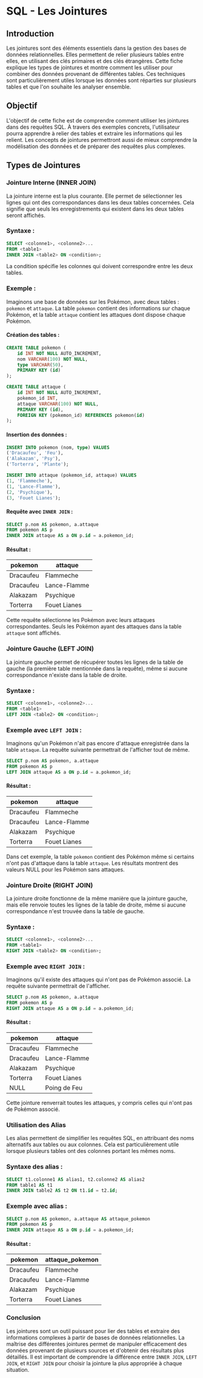 # SQL - Les Jointures

## Introduction

Les jointures sont des éléments essentiels dans la gestion des bases de données relationnelles. Elles permettent de relier plusieurs tables entre elles, en utilisant des clés primaires et des clés étrangères. Cette fiche explique les types de jointures et montre comment les utiliser pour combiner des données provenant de différentes tables. Ces techniques sont particulièrement utiles lorsque les données sont réparties sur plusieurs tables et que l'on souhaite les analyser ensemble.

## Objectif

L'objectif de cette fiche est de comprendre comment utiliser les jointures dans des requêtes SQL. À travers des exemples concrets, l'utilisateur pourra apprendre à relier des tables et extraire les informations qui les relient. Les concepts de jointures permettront aussi de mieux comprendre la modélisation des données et de préparer des requêtes plus complexes.

## Types de Jointures

### Jointure Interne (INNER JOIN)

La jointure interne est la plus courante. Elle permet de sélectionner les lignes qui ont des correspondances dans les deux tables concernées. Cela signifie que seuls les enregistrements qui existent dans les deux tables seront affichés.

### Syntaxe :
```sql
SELECT <colonne1>, <colonne2>...
FROM <table1>
INNER JOIN <table2> ON <condition>;
```
La condition spécifie les colonnes qui doivent correspondre entre les deux tables.

### Exemple :

Imaginons une base de données sur les Pokémon, avec deux tables : `pokemon` et `attaque`. La table `pokemon` contient des informations sur chaque Pokémon, et la table `attaque` contient les attaques dont dispose chaque Pokémon.

#### Création des tables :

```sql
CREATE TABLE pokemon (
    id INT NOT NULL AUTO_INCREMENT,
    nom VARCHAR(100) NOT NULL,
    type VARCHAR(50),
    PRIMARY KEY (id)
);

CREATE TABLE attaque (
    id INT NOT NULL AUTO_INCREMENT,
    pokemon_id INT,
    attaque VARCHAR(100) NOT NULL,
    PRIMARY KEY (id),
    FOREIGN KEY (pokemon_id) REFERENCES pokemon(id)
);
```

#### Insertion des données :

```sql
INSERT INTO pokemon (nom, type) VALUES
('Dracaufeu', 'Feu'),
('Alakazam', 'Psy'),
('Torterra', 'Plante');

INSERT INTO attaque (pokemon_id, attaque) VALUES
(1, 'Flammeche'),
(1, 'Lance-Flamme'),
(2, 'Psychique'),
(3, 'Fouet Lianes');
```

#### Requête avec `INNER JOIN` :

```sql
SELECT p.nom AS pokemon, a.attaque
FROM pokemon AS p
INNER JOIN attaque AS a ON p.id = a.pokemon_id;
```

#### Résultat :

| pokemon   | attaque       |
|-----------|---------------|
| Dracaufeu | Flammeche     |
| Dracaufeu | Lance-Flamme  |
| Alakazam  | Psychique     |
| Torterra  | Fouet Lianes  |

Cette requête sélectionne les Pokémon avec leurs attaques correspondantes. Seuls les Pokémon ayant des attaques dans la table `attaque` sont affichés.

### Jointure Gauche (LEFT JOIN)

La jointure gauche permet de récupérer toutes les lignes de la table de gauche (la première table mentionnée dans la requête), même si aucune correspondance n'existe dans la table de droite.

### Syntaxe :
```sql
SELECT <colonne1>, <colonne2>...
FROM <table1>
LEFT JOIN <table2> ON <condition>;
```

### Exemple avec `LEFT JOIN` :

Imaginons qu'un Pokémon n'ait pas encore d'attaque enregistrée dans la table `attaque`. La requête suivante permettrait de l'afficher tout de même.

```sql
SELECT p.nom AS pokemon, a.attaque
FROM pokemon AS p
LEFT JOIN attaque AS a ON p.id = a.pokemon_id;
```

#### Résultat :

| pokemon   | attaque       |
|-----------|---------------|
| Dracaufeu | Flammeche     |
| Dracaufeu | Lance-Flamme  |
| Alakazam  | Psychique     |
| Torterra  | Fouet Lianes  |

Dans cet exemple, la table `pokemon` contient des Pokémon même si certains n'ont pas d'attaque dans la table `attaque`. Les résultats montrent des valeurs NULL pour les Pokémon sans attaques.

### Jointure Droite (RIGHT JOIN)

La jointure droite fonctionne de la même manière que la jointure gauche, mais elle renvoie toutes les lignes de la table de droite, même si aucune correspondance n'est trouvée dans la table de gauche.

### Syntaxe :
```sql
SELECT <colonne1>, <colonne2>...
FROM <table1>
RIGHT JOIN <table2> ON <condition>;
```

### Exemple avec `RIGHT JOIN` :

Imaginons qu'il existe des attaques qui n'ont pas de Pokémon associé. La requête suivante permettrait de l'afficher.

```sql
SELECT p.nom AS pokemon, a.attaque
FROM pokemon AS p
RIGHT JOIN attaque AS a ON p.id = a.pokemon_id;
```

#### Résultat :

| pokemon   | attaque       |
|-----------|---------------|
| Dracaufeu | Flammeche     |
| Dracaufeu | Lance-Flamme  |
| Alakazam  | Psychique     |
| Torterra  | Fouet Lianes  |
| NULL      | Poing de Feu  |

Cette jointure renverrait toutes les attaques, y compris celles qui n'ont pas de Pokémon associé.

### Utilisation des Alias

Les alias permettent de simplifier les requêtes SQL, en attribuant des noms alternatifs aux tables ou aux colonnes. Cela est particulièrement utile lorsque plusieurs tables ont des colonnes portant les mêmes noms.

### Syntaxe des alias :
```sql
SELECT t1.colonne1 AS alias1, t2.colonne2 AS alias2
FROM table1 AS t1
INNER JOIN table2 AS t2 ON t1.id = t2.id;
```

### Exemple avec alias :

```sql
SELECT p.nom AS pokemon, a.attaque AS attaque_pokemon
FROM pokemon AS p
INNER JOIN attaque AS a ON p.id = a.pokemon_id;
```

#### Résultat :

| pokemon   | attaque_pokemon |
|-----------|-----------------|
| Dracaufeu | Flammeche       |
| Dracaufeu | Lance-Flamme    |
| Alakazam  | Psychique       |
| Torterra  | Fouet Lianes    |

### Conclusion

Les jointures sont un outil puissant pour lier des tables et extraire des informations complexes à partir de bases de données relationnelles. La maîtrise des différentes jointures permet de manipuler efficacement des données provenant de plusieurs sources et d'obtenir des résultats plus détaillés. Il est important de comprendre la différence entre `INNER JOIN`, `LEFT JOIN`, et `RIGHT JOIN` pour choisir la jointure la plus appropriée à chaque situation.
